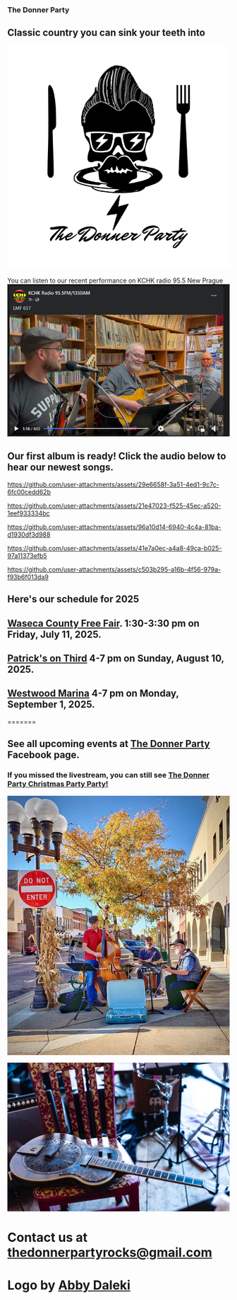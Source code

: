 ### The Donner Party
## Classic country you can sink your teeth into
![Donner Party](abbydonnerlogo.png)

You can listen to our recent performance on KCHK radio 95.5 New Prague [![KCHK](KCHK.png)](https://www.facebook.com/share/v/1EHFwNXLmd/)
## Our first album is ready! Click the audio below to hear our newest songs.



https://github.com/user-attachments/assets/29e6658f-3a51-4ed1-9c7c-6fc00cedd62b



https://github.com/user-attachments/assets/21e47023-f525-45ec-a520-1eef933334bc



https://github.com/user-attachments/assets/96a10d14-6940-4c4a-81ba-d1930df3d988



https://github.com/user-attachments/assets/41e7a0ec-a4a8-49ca-b025-97a11373efb5



https://github.com/user-attachments/assets/c503b295-a16b-4f56-979a-f93b6f013da9


## Here's our schedule for 2025

<!--## [Whit Wort Brewing](https://www.whitwortbrewing.com/) 8-10 pm on Friday, February 23, 2024.

## [Paddlefish Brewing Co.](https://www.paddlefishbrewing.com/) 1-4 on on Sunday, April 21, 2024.

## [Westwood Marina](https://www.westwoodmarina.com/)  6-9 pm on Saturday, May 18, 2024.

## [Patrick's on Third](https://patricksfood.com/) 4-7 pm on Sunday, July 7, 2024.

## [Waseca County Free Fair](https://www.wasecacountyfreefair.com/). 1:30-3:30 pm on Friday, July 12, 2024.

##[Henderson Classic Car Roll-In](https://www.hendersonrollin.com/). 5:00-8:00 pm on Tuesday, July 30, 2024.

## [Paddlefish Brewing Co.](https://www.paddlefishbrewing.com/) 6-9 pm on on Friday, August 9, 2024.

## [The Flame](https://www.facebook.com/theflamebarandgrill/) 6-9 pm on Friday, October 18, 2024.

## [Patrick's on Third](https://patricksfood.com/) 4-7 pm on Sunday, October 27, 2024. 

## [The Flame](https://www.facebook.com/theflamebarandgrill/) 6-9 pm on Friday, February 21, 2025

## [Patrick's on Third](https://patricksfood.com/) 4-7 pm on Sunday, March 9, 2025.

## [Resistance Art Festival](https://www.mobilize.us/stpetermankato/event/785256/?referring_vol=2516134&share_context=dashboard-event-details&sharer_role=2) 11:00 am - 1:00 pm on Saturday, June 28, 2025.-->

## [Waseca County Free Fair](https://www.wasecacountyfreefair.com/). 1:30-3:30 pm on Friday, July 11, 2025.

## [Patrick's on Third](https://patricksfood.com/) 4-7 pm on Sunday, August 10, 2025. 

## [Westwood Marina](https://www.westwoodmarina.com/)  4-7 pm on Monday, September 1, 2025.






=======
## See all upcoming events at [The Donner Party](https://www.facebook.com/thedonnerpartyrocks) Facebook page.

### If you missed the livestream, you can still see [The Donner Party Christmas Party Party!](https://www.youtube.com/watch?v=iRwR2ySIA-g&t=1s)
![Busking in New Ulm, MN](Newulm.jpeg)

![Mule](mule.jpg)
# Contact us at <thedonnerpartyrocks@gmail.com>
# Logo by [Abby Daleki](www.abbydaleki.com)
<!--
## Welcome to GitHub Pages

You can use the [editor on GitHub](https://github.com/thedonnerpartyrocks/thedonnerpartyrocks.github.io/edit/master/README.md) to maintain and preview the content for your website in Markdown files.

Whenever you commit to this repository, GitHub Pages will run [Jekyll](https://jekyllrb.com/) to rebuild the pages in your site, from the content in your Markdown files.

### Markdown

Markdown is a lightweight and easy-to-use syntax for styling your writing. It includes conventions for

```markdown
Syntax highlighted code block

# Header 1
## Header 2
### Header 3

- Bulleted
- List

1. Numbered
2. List

**Bold** and _Italic_ and `Code` text

[Link](url) and ![Image](src)
```

For more details see [GitHub Flavored Markdown](https://guides.github.com/features/mastering-markdown/).

### Jekyll Themes

Your Pages site will use the layout and styles from the Jekyll theme you have selected in your [repository settings](https://github.com/thedonnerpartyrocks/thedonnerpartyrocks.github.io/settings). The name of this theme is saved in the Jekyll `_config.yml` configuration file.

### Support or Contact

Having trouble with Pages? Check out our [documentation](https://help.github.com/categories/github-pages-basics/) or [contact support](https://github.com/contact) and we’ll help you sort it out.

-->
